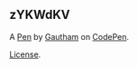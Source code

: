 zYKWdKV
-------


A [Pen](https://codepen.io/GauthamPrabhuM/pen/zYKWdKV) by [Gautham](https://codepen.io/GauthamPrabhuM) on [CodePen](https://codepen.io).

[License](https://codepen.io/GauthamPrabhuM/pen/zYKWdKV/license).